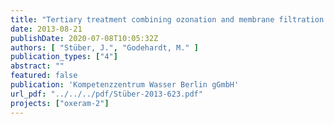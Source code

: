 ```yaml
---
title: "Tertiary treatment combining ozonation and membrane filtration – Pilot scale investigations"
date: 2013-08-21
publishDate: 2020-07-08T10:05:32Z
authors: [ "Stüber, J.", "Godehardt, M." ]
publication_types: ["4"]
abstract: ""
featured: false
publication: 'Kompetenzzentrum Wasser Berlin gGmbH'
url_pdf: "../../../pdf/Stüber-2013-623.pdf"
projects: ["oxeram-2"]
---
```


